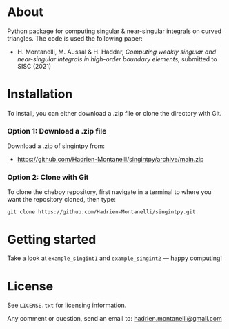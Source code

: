 # About
Python package for computing singular &amp; near-singular integrals on curved triangles. The code is used the following paper:
- H. Montanelli, M. Aussal &amp; H. Haddar, <i>Computing weakly singular and near-singular integrals in high-order boundary elements</i>, submitted to SISC (2021)

# Installation

To install, you can either download a .zip file or clone the directory with Git.

### Option 1: Download a .zip file

Download a .zip of singintpy from:

- https://github.com/Hadrien-Montanelli/singintpy/archive/main.zip

### Option 2: Clone with Git

To clone the chebpy repository, first navigate in a terminal to where you want the repository cloned, then type:
```
git clone https://github.com/Hadrien-Montanelli/singintpy.git
```

# Getting started

Take a look at `example_singint1` and `example_singint2` &mdash; happy computing!

# License
See `LICENSE.txt` for licensing information.


Any comment or question, send an email to: hadrien.montanelli@gmail.com
